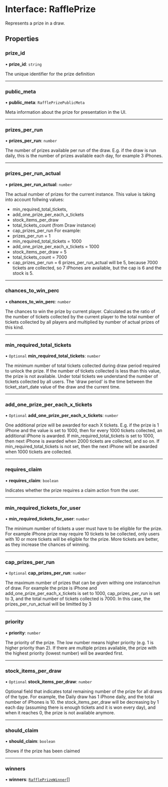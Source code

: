 # Interface: RafflePrize

Represents a prize in a draw.

## Properties

### prize\_id

• **prize\_id**: `string`

The unique identifier for the prize definition

___

### public\_meta

• **public\_meta**: `RafflePrizePublicMeta`

Meta information about the prize for presentation in the UI.

___

### prizes\_per\_run

• **prizes\_per\_run**: `number`

The number of prizes available per run of the draw.
E.g. if the draw is run daily, this is the number of prizes available each day, for example 3 iPhones.

___

### prizes\_per\_run\_actual

• **prizes\_per\_run\_actual**: `number`

The actual number of prizes for the current instance.
This value is taking into account follwing values:
 - min_required_total_tickets, 
 - add_one_prize_per_each_x_tickets
 - stock_items_per_draw
 - total_tickets_count (from Draw instance)
 - cap_prizes_per_run
For example:
 - prizes_per_run = 1
 - min_required_total_tickets = 1000
 - add_one_prize_per_each_x_tickets = 1000
 - stock_items_per_draw = 5
 - total_tickets_count = 7000
 - cap_prizes_per_run = 6
 prizes_per_run_actual will be 5, because
 7000 tickets are collected, so 7 iPhones are available, but the cap is 6 and the stock is 5.

___

### chances\_to\_win\_perc

• **chances\_to\_win\_perc**: `number`

The chances to win the prize by current player. 
Calculated as the ratio of the number of tickets collected by the current player to the 
total number of tickets collected by all players and multiplied by number of actual prizes of this kind.

___

### min\_required\_total\_tickets

• `Optional` **min\_required\_total\_tickets**: `number`

The minimum number of total tickets collected during draw period required to unlock the prize.
If the number of tickets collected is less than this value, the prize is not available.
Under total tickets we understand the number of tickets collected by all users.
The 'draw period' is the time between the ticket_start_date value of the draw and the current time.

___

### add\_one\_prize\_per\_each\_x\_tickets

• `Optional` **add\_one\_prize\_per\_each\_x\_tickets**: `number`

One additional prize will be awarded for each X tickets.
E.g. if the prize is 1 iPhone and the value is set to 1000, then for every 1000 tickets collected, an additional iPhone is awarded.
If min_required_total_tickets is set to 1000, then next iPhone is awarded when 2000 tickets are collected, and so on.
If min_required_total_tickets is not set, then the next iPhone will be awarded when 1000 tickets are collected.

___

### requires\_claim

• **requires\_claim**: `boolean`

Indicates whether the prize requires a claim action from the user.

___

### min\_required\_tickets\_for\_user

• **min\_required\_tickets\_for\_user**: `number`

The minimum number of tickets a user must have to be eligible for the prize.
For example iPhone prize may require 10 tickets to be collected, only users with 10 or more tickets will be eligible for the prize.
More tickets are better, as they increase the chances of winning.

___

### cap\_prizes\_per\_run

• `Optional` **cap\_prizes\_per\_run**: `number`

The maximum number of prizes that can be given withing one instance/run of draw.
For example the prize is iPhone and add_one_prize_per_each_x_tickets is set to 1000, 
cap_prizes_per_run is set to 3, and the total number of tickets collected is 7000.
In this case, the prizes_per_run_actual will be limitted by 3

___

### priority

• **priority**: `number`

The priority of the prize. The low number means higher priority (e.g. 1 is higher priority than 2).
If there are multiple prizes available, the prize with the highest priority (lowest number) will be awarded first.

___

### stock\_items\_per\_draw

• `Optional` **stock\_items\_per\_draw**: `number`

Optional field that indicates total remaining number of the prize for all draws of the type.
For example, the Daily draw has 1 iPhone daily, and the total number of iPhones is 10.
the stock_items_per_draw will be decreasing by 1 each day (assuming there is enough tickets and it is won every day), and when it reaches 0, the prize is not available anymore.

___

### should\_claim

• **should\_claim**: `boolean`

Shows if the prize has been claimed

___

### winners

• **winners**: [`RafflePrizeWinner`](RafflePrizeWinner.md)[]
